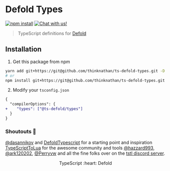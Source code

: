 # Defold Types

<a href="https://www.npmjs.com/package/@ts-defold/type-gen"><img alt="npm install" src="https://img.shields.io/npm/dt/@ts-defold/types?color=%23CA0000&label=npm&logo=npm"></a>
<a href="https://discord.gg/eukcq5m"><img alt="Chat with us!" src="https://img.shields.io/discord/766898804896038942.svg?colorB=7581dc&logo=discord&logoColor=white"></a>

> TypeScript definitions for [Defold](https://defold.com/)

## Installation

1. Get this package from npm

```bash
yarn add git+https://git@github.com/thinknathan/ts-defold-types.git -D
# or
npm install git+https://git@github.com/thinknathan/ts-defold-types.git --save-dev
```

2. Modify your `tsconfig.json`

```diff
{
  "compilerOptions": {
+    "types": ["@ts-defold/types"]
  }
}
```

### Shoutouts 📢

[@dasannikov](https://github.com/dasannikov) and [DefoldTypescript](https://github.com/dasannikov/DefoldTypeScript) for a starting point and inspiration
[TypeScriptToLua](https://github.com/TypeScriptToLua/TypeScriptToLua) for the awesome community and tools
[@hazzard993](https://github.com/hazzard993), [@ark120202](https://github.com/ark120202), [@Perryvw](https://github.com/Perryvw) and all the fine folks over on the [tstl discord server](https://discord.gg/BWAq58Y).

<p align="center" class="h4">
  TypeScript :heart: Defold
</p>
